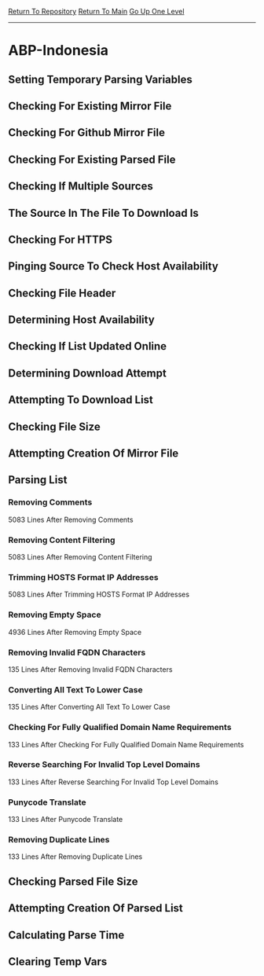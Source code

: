 [Return To Repository](https://github.com/deathbybandaid/piholeparser/)
[Return To Main](https://github.com/deathbybandaid/piholeparser/blob/master/RecentRunLogs/Mainlog.md)
[Go Up One Level](https://github.com/deathbybandaid/piholeparser/blob/master/RecentRunLogs/TopLevelScripts/30-Processing-External-Blacklists.md)
____________________________________
# ABP-Indonesia
## Setting Temporary Parsing Variables
## Checking For Existing Mirror File
## Checking For Github Mirror File
## Checking For Existing Parsed File
## Checking If Multiple Sources
## The Source In The File To Download Is
## Checking For HTTPS
## Pinging Source To Check Host Availability
## Checking File Header
## Determining Host Availability
## Checking If List Updated Online
## Determining Download Attempt
## Attempting To Download List
## Checking File Size
## Attempting Creation Of Mirror File
## Parsing List
### Removing Comments
5083 Lines After Removing Comments
### Removing Content Filtering
5083 Lines After Removing Content Filtering
### Trimming HOSTS Format IP Addresses
5083 Lines After Trimming HOSTS Format IP Addresses
### Removing Empty Space
4936 Lines After Removing Empty Space
### Removing Invalid FQDN Characters
135 Lines After Removing Invalid FQDN Characters
### Converting All Text To Lower Case
135 Lines After Converting All Text To Lower Case
### Checking For Fully Qualified Domain Name Requirements
133 Lines After Checking For Fully Qualified Domain Name Requirements
### Reverse Searching For Invalid Top Level Domains
133 Lines After Reverse Searching For Invalid Top Level Domains
### Punycode Translate
133 Lines After Punycode Translate
### Removing Duplicate Lines
133 Lines After Removing Duplicate Lines
## Checking Parsed File Size
## Attempting Creation Of Parsed List
## Calculating Parse Time
## Clearing Temp Vars
